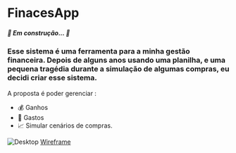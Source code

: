 # FinacesApp
##### 🚧 Em construção...  🚧
### Esse sistema é uma ferramenta para a minha gestão financeira. Depois de alguns anos usando uma planilha, e uma pequena tragédia durante a simulação de algumas compras, eu decidi criar esse sistema.

A proposta é poder gerenciar : 
- 💰 Ganhos
- 💸 Gastos
- 📈 Simular cenários de compras.

![Desktop](https://user-images.githubusercontent.com/79589308/110217088-0427b180-7e91-11eb-9cdc-7eb1cfea34f6.png)
[Wireframe](https://www.figma.com/file/5mGBZsEyRURATMKwI8Bwiz/Finance-App?node-id=15%3A34)
